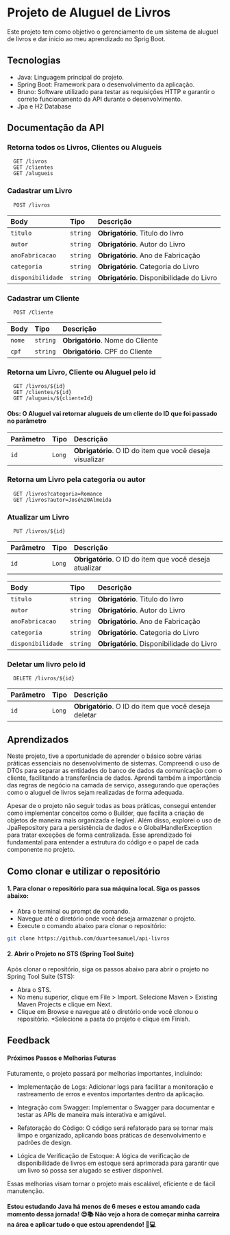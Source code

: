 

# Projeto de Aluguel de Livros

Este projeto tem como objetivo o gerenciamento de um sistema de aluguel de livros e dar inicio ao meu aprendizado no Sprig Boot.


## Tecnologias

* Java: Linguagem principal do projeto.
* Spring Boot: Framework para o desenvolvimento da aplicação.
* Bruno: Software utilizado para testar as requisições HTTP e garantir o correto funcionamento da API durante o desenvolvimento.
* Jpa e H2 Database

## Documentação da API

### Retorna todos os Livros, Clientes ou Alugueis

```http
  GET /livros
  GET /clientes
  GET /alugueis
```

### Cadastrar um Livro
```http
  POST /livros
```
| Body   | Tipo       | Descrição                                
| :---------- | :--------- | :------------------------------------------ |
| `titulo`      | `string` |**Obrigatório**.  Titulo do livro|
| `autor`      | `string` |**Obrigatório**.  Autor do Livro|
| `anoFabricacao`      | `string` |**Obrigatório**.  Ano de Fabricação|
| `categoria`     | `string` |**Obrigatório**.  Categoria do Livro|
| `disponibilidade`      | `string` |**Obrigatório**.  Disponibilidade do Livro


### Cadastrar um Cliente
```http
  POST /Cliente
```
| Body   | Tipo       | Descrição                                   |
| :---------- | :--------- | :------------------------------------------ |
| `nome`      | `string` |**Obrigatório**.  Nome do Cliente|
| `cpf`      | `string` |**Obrigatório**.  CPF do Cliente|


### Retorna um Livro, Cliente ou Aluguel pelo id

```http
  GET /livros/${id}
  GET /clientes/${id}
  GET /alugueis/${clienteId}
```
#### Obs: O Aluguel vai retornar alugueis de um cliente do ID que foi passado no parâmetro

| Parâmetro   | Tipo       | Descrição                                   |
| :---------- | :--------- | :------------------------------------------ |
| `id`      | `Long` | **Obrigatório**. O ID do item que você deseja visualizar |

### Retorna um Livro pela categoria ou autor

```http
  GET /livros?categoria=Romance
  GET /livros?autor=José%20Almeida
```

### Atualizar um Livro

```http
  PUT /livros/${id}
```

| Parâmetro   | Tipo       | Descrição                                   |
| :---------- | :--------- | :------------------------------------------ |
| `id`      | `Long` | **Obrigatório**. O ID do item que você deseja atualizar |

| Body   | Tipo       | Descrição                                
| :---------- | :--------- | :------------------------------------------ |
| `titulo`      | `string` |**Obrigatório**.  Titulo do livro|
| `autor`      | `string` |**Obrigatório**.  Autor do Livro|
| `anoFabricacao`      | `string` |**Obrigatório**.  Ano de Fabricação|
| `categoria`     | `string` |**Obrigatório**.  Categoria do Livro|
| `disponibilidade`      | `string` |**Obrigatório**.  Disponibilidade do Livro


### Deletar um livro pelo id
```http
  DELETE /livros/${id}
```

| Parâmetro   | Tipo       | Descrição                                   |
| :---------- | :--------- | :------------------------------------------ |
| `id`      | `Long` | **Obrigatório**. O ID do item que você deseja deletar |

## Aprendizados

Neste projeto, tive a oportunidade de aprender o básico sobre várias práticas essenciais no desenvolvimento de sistemas. Compreendi o uso de DTOs para separar as entidades do banco de dados da comunicação com o cliente, facilitando a transferência de dados. Aprendi também a importância das regras de negócio na camada de serviço, assegurando que operações como o aluguel de livros sejam realizadas de forma adequada.

Apesar de o projeto não seguir todas as boas práticas, consegui entender como implementar conceitos como o Builder, que facilita a criação de objetos de maneira mais organizada e legível. Além disso, explorei o uso de JpaRepository para a persistência de dados e o GlobalHandlerException para tratar exceções de forma centralizada. Esse aprendizado foi fundamental para entender a estrutura do código e o papel de cada componente no projeto.
## Como clonar e utilizar o repositório

#### 1. Para clonar o repositório para sua máquina local. Siga os passos abaixo:

* Abra o terminal ou prompt de comando.
* Navegue até o diretório onde você deseja armazenar o projeto.
* Execute o comando abaixo para clonar o repositório:

```bash
git clone https://github.com/duarteesamuel/api-livros
```

#### 2. Abrir o Projeto no STS (Spring Tool Suite)
Após clonar o repositório, siga os passos abaixo para abrir o projeto no Spring Tool Suite (STS):

* Abra o STS.
* No menu superior, clique em File > Import. Selecione Maven > Existing Maven Projects e clique em Next.
* Clique em Browse e navegue até o diretório onde você clonou o repositório.
*Selecione a pasta do projeto e clique em Finish.

## Feedback

#### Próximos Passos e Melhorias Futuras

Futuramente, o projeto passará por melhorias importantes, incluindo:

* Implementação de Logs: Adicionar logs para facilitar a monitoração e rastreamento de erros e eventos importantes dentro da aplicação.

* Integração com Swagger: Implementar o Swagger para documentar e testar as APIs de maneira mais interativa e amigável.

* Refatoração do Código: O código será refatorado para se tornar mais limpo e organizado, aplicando boas práticas de desenvolvimento e padrões de design.

* Lógica de Verificação de Estoque: A lógica de verificação de disponibilidade de livros em estoque será aprimorada para garantir que um livro só possa ser alugado se estiver disponível.

Essas melhorias visam tornar o projeto mais escalável, eficiente e de fácil manutenção.

#### Estou estudando Java há menos de 6 meses e estou amando cada momento dessa jornada! 😍📚 Não vejo a hora de começar minha carreira na área e aplicar tudo o que estou aprendendo! 🚀💻


